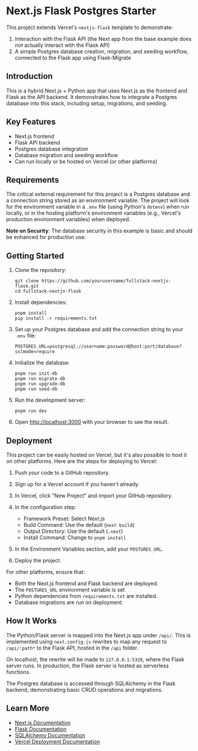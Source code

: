 # Next.js Flask Postgres Starter

This project extends Vercel's `nextjs-flask` template to demonstrate:
1. Interaction with the Flask API (the Next app from the base example does not actually interact with the Flask API)
2. A simple Postgres database creation, migration, and seeding workflow, connected to the Flask app using Flask-Migrate

## Introduction

This is a hybrid Next.js + Python app that uses Next.js as the frontend and Flask as the API backend. It demonstrates how to integrate a Postgres database into this stack, including setup, migrations, and seeding.

## Key Features

- Next.js frontend
- Flask API backend
- Postgres database integration
- Database migration and seeding workflow
- Can run locally or be hosted on Vercel (or other platforms)

## Requirements

The critical external requirement for this project is a Postgres database and a connection string stored as an environment variable. The project will look for the environment variable in a `.env` file (using Python's `dotenv`) when run locally, or in the hosting platform's environment variables (e.g., Vercel's production environment variables) when deployed.

**Note on Security**: The database security in this example is basic and should be enhanced for production use.

## Getting Started

1. Clone the repository:
   ```
   git clone https://github.com/yourusername/fullstack-nextjs-flask.git
   cd fullstack-nextjs-flask
   ```

2. Install dependencies:
   ```
   pnpm install
   pip install -r requirements.txt
   ```

3. Set up your Postgres database and add the connection string to your `.env` file:
   ```
   POSTGRES_URL=postgresql://username:password@host:port/database?sslmode=require
   ```

4. Initialize the database:
   ```
   pnpm run init-db
   pnpm run migrate-db
   pnpm run upgrade-db
   pnpm run seed-db
   ```

5. Run the development server:
   ```
   pnpm run dev
   ```

6. Open [http://localhost:3000](http://localhost:3000) with your browser to see the result.

## Deployment

This project can be easily hosted on Vercel, but it's also possible to host it on other platforms. Here are the steps for deploying to Vercel:

1. Push your code to a GitHub repository.

2. Sign up for a Vercel account if you haven't already.

3. In Vercel, click "New Project" and import your GitHub repository.

4. In the configuration step:
   - Framework Preset: Select Next.js
   - Build Command: Use the default (`next build`)
   - Output Directory: Use the default (`.next`)
   - Install Command: Change to `pnpm install`

5. In the Environment Variables section, add your `POSTGRES_URL`.

6. Deploy the project.

For other platforms, ensure that:
- Both the Next.js frontend and Flask backend are deployed.
- The `POSTGRES_URL` environment variable is set.
- Python dependencies from `requirements.txt` are installed.
- Database migrations are run on deployment.

## How It Works

The Python/Flask server is mapped into the Next.js app under `/api/`. This is implemented using `next.config.js` rewrites to map any request to `/api/:path*` to the Flask API, hosted in the `/api` folder.

On localhost, the rewrite will be made to `127.0.0.1:5328`, where the Flask server runs. In production, the Flask server is hosted as serverless functions.

The Postgres database is accessed through SQLAlchemy in the Flask backend, demonstrating basic CRUD operations and migrations.

## Learn More

- [Next.js Documentation](https://nextjs.org/docs)
- [Flask Documentation](https://flask.palletsprojects.com/)
- [SQLAlchemy Documentation](https://docs.sqlalchemy.org/)
- [Vercel Deployment Documentation](https://vercel.com/docs)

